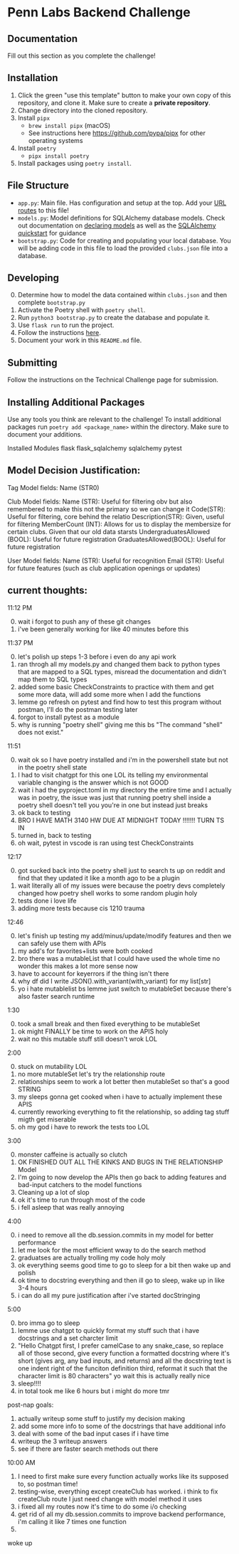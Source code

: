 # Penn Labs Backend Challenge

## Documentation

Fill out this section as you complete the challenge!

## Installation

1. Click the green "use this template" button to make your own copy of this repository, and clone it. Make sure to create a **private repository**.
2. Change directory into the cloned repository.
3. Install `pipx`
   - `brew install pipx` (macOS)
   - See instructions here https://github.com/pypa/pipx for other operating systems
4. Install `poetry`
   - `pipx install poetry`
5. Install packages using `poetry install`.

## File Structure

- `app.py`: Main file. Has configuration and setup at the top. Add your [URL routes](https://flask.palletsprojects.com/en/1.1.x/quickstart/#routing) to this file!
- `models.py`: Model definitions for SQLAlchemy database models. Check out documentation on [declaring models](https://flask-sqlalchemy.palletsprojects.com/en/2.x/models/) as well as the [SQLAlchemy quickstart](https://flask-sqlalchemy.palletsprojects.com/en/2.x/quickstart/#quickstart) for guidance
- `bootstrap.py`: Code for creating and populating your local database. You will be adding code in this file to load the provided `clubs.json` file into a database.

## Developing

0. Determine how to model the data contained within `clubs.json` and then complete `bootstrap.py`
1. Activate the Poetry shell with `poetry shell`.
2. Run `python3 bootstrap.py` to create the database and populate it.
3. Use `flask run` to run the project.
4. Follow the instructions [here](https://www.notion.so/pennlabs/Backend-Challenge-862656cb8b7048db95aaa4e2935b77e5).
5. Document your work in this `README.md` file.

## Submitting

Follow the instructions on the Technical Challenge page for submission.

## Installing Additional Packages

Use any tools you think are relevant to the challenge! To install additional packages
run `poetry add <package_name>` within the directory. Make sure to document your additions.


Installed Modules
flask
flask_sqlalchemy
sqlalchemy
pytest




## Model Decision Justification:

Tag Model fields:
Name (STR0)

Club Model fields:
Name (STR): Useful for filtering obv but also remembered to make this not the primary so we can change it
Code(STR): Useful for filtering, core behind the relatio
Description(STR): Given, useful for filtering
MemberCount (INT): Allows for us to display the membersize for certain clubs. Given that our old data starsts
UndergraduatesAllowed (BOOL): Useful for future registration
GraduatesAllowed(BOOL): Useful for future registration

User Model fields:
Name (STR): Useful for recognition
Email (STR): Useful for future features (such as club application openings or updates)


## current thoughts:

11:12 PM

0. wait i forgot to push any of these git changes
1. i've been generally working for like 40 minutes before this

11:37 PM

0. let's polish up steps 1-3 before i even do any api work
1. ran throgh all my models.py and changed them back to python types that are mapped to a SQL types, misread the documentation and didn't map them to SQL types
2. added some basic CheckConstraints to practice with them and get some more data, will add some more when I add the functions
3. lemme go refresh on pytest and find how to test this program without postman, I'll do the postman testing later
4. forgot to install pytest as a module
5. why is running "poetry shell" giving me this bs "The command "shell" does not exist."

11:51

0. wait ok so I have poetry installed and i'm in the powershell state but not in the poetry shell state
1. I had to visit chatgpt for this one LOL its telling my environmental variable changing is the answer which is not GOOD
2. wait i had the pyproject.toml in my directory the entire time and I actually was in poetry, the issue was just that running poetry shell inside a poetry shell doesn't tell you you're in one but instead just breaks
3. ok back to testing
4. BRO I HAVE MATH 3140 HW DUE AT MIDNIGHT TODAY !!!!!!! TURN TS IN
5. turned in, back to testing
6. oh wait, pytest in vscode is ran using test CheckConstraints

12:17

0. got sucked back into the poetry shell just to search ts up on reddit and find that they updated it like a month ago to be a plugin
1. wait literally all of my issues were because the poetry devs completely changed how poetry shell works to some random plugin holy 
2. tests done i love life
3. adding more tests because cis 1210 trauma

12:46

0. let's finish up testing my add/minus/update/modify features and then we can safely use them with APIs
1. my add's for favorites+lists were both cooked
2. bro there was a mutableList that I could have used the whole time no wonder this makes a lot more sense now
3. have to account for keyerrors if the thing isn't there
4. why df did I write JSON().with_variant(with_variant) for my list[str]
5. yo i hate mutablelist bs lemme just switch to mutableSet because there's also faster search runtime 

1:30

0. took a small break and then fixed everything to be mutableSet
1. ok might FINALLY be time to work on the APIS holy 
2. wait no this mutable stuff still doesn't wrok LOL

2:00

0. stuck on mutability LOL
1. no more mutableSet let's try the relationship route
2. relationships seem to work a lot better then mutableSet so that's a good STRING
3. my sleeps gonna get cooked when i have to actually implement these APIS
4. currently reworking everything to fit the relationship, so adding tag stuff migth get miserable
5. oh my god i have to rework the tests too LOL

3:00

0. monster caffeine is actually so clutch
1. OK FINISHED OUT ALL THE KINKS AND BUGS IN THE RELATIONSHIP Model
2. I'm going to now develop the APIs then go back to adding features and bad-input catchers to the model functions
3. Cleaning up a lot of slop 
4. ok it's time to run through most of the code
5. i fell asleep that was really annoying

4:00

0. i need to remove all the db.session.commits in my model for better performance
1. let me look for the most efficient wway to do the search method
2. graduatses are actually trolling my code holy moly
3. ok everything seems good time to go to sleep for a bit then wake up and polish
4. ok time to docstring everything and then ill go to sleep, wake up in like 3-4 hours
5. i can do all my pure justification after i've started docStringing

5:00

0. bro imma go to sleep 
1. lemme use chatgpt to quickly format my stuff such that i have docstrings and a set charcter limit
2. "Hello Chatgpt
first, I prefer camelCase to any snake_case, so replace all of those
second, give every function a formatted docstring where 
   it's short (gives arg, any bad inputs, and returns) 
   and all the docstring text is one indent right of the funciton definition
third, reformat it such that the character limit is 80 characters" yo wait this is actually really nice
3. sleep!!!!
4. in total took me like 6 hours but i might do more tmr

post-nap goals:

1. actually writeup some stuff to justify my decision making 
2. add some more info to some of the docstrings that have additional info
3. deal with some of the bad input cases if i have time
4. writeup the 3 writeup answers
5. see if there are faster search methods out there

10:00 AM

1. I need to first make sure every function actually works like its supposed to, so postman time!
2. testing-wise, everything except createClub has worked. i think to fix createClub route I just need change with model method it uses
3. i fixed all my routes now it's time to do some i/o checking
4. get rid of all my db.session.commits to improve backend performance, i'm calling it like 7 times one function
5. 

woke up



